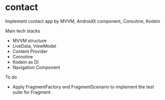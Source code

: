 # contact
Implement contact app by MVVM, AndroidX component, Coroutine, Kodein

Main tech stacks
- MVVM structure
- LiveData, ViewModel
- Content Provider
- Coroutine
- Kodein as DI
- Navigation Component

To do
- Apply FragmentFactory and FragmentScenario to implement the test suite for Fragment
